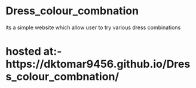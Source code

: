 # Dress_colour_combnation
its a simple website which allow user to try various dress combinations

<h1>hosted at:- https://dktomar9456.github.io/Dress_colour_combnation/</h1>
